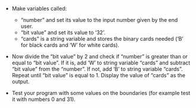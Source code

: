 -   Make variables called:

    -   “number” and set its value to the input number given by the end user.
    -   “bit value” and set its value to ‘32’.
    -   “cards” is a string variable and stores the binary cards needed (‘B’
        for black cards and ‘W’ for white cards).

-   Now divide the “bit value” by 2 and check if “number” is greater than or
    equal to “bit value”.
    If it is, add ‘W’ to string variable “cards” and subtract “bit value”
    from the “number”.
    If not, add ‘B’ to string variable “cards”.
    Repeat until “bit value” is equal to 1.
    Display the value of “cards” as the output.

-   Test your program with some values on the boundaries (for example test it
    with numbers 0 and 31).
